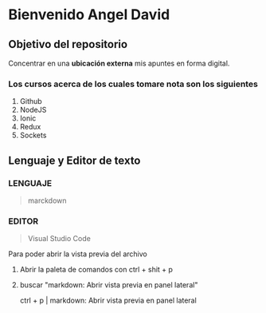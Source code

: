 # Bienvenido Angel David

## Objetivo del repositorio

Concentrar en una **ubicación externa** mis apuntes en forma digital.

### Los cursos acerca de los cuales tomare nota son los siguientes

1. Github
2. NodeJS
3. Ionic
4. Redux
5. Sockets

## Lenguaje y Editor de texto

### LENGUAJE

> marckdown

### EDITOR

> Visual Studio Code

Para poder abrir la vista previa del archivo

1. Abrir la paleta de comandos con ctrl + shit + p
2. buscar "markdown: Abrir vista previa en panel lateral"

    ctrl + p | markdown: Abrir vista previa en panel lateral

